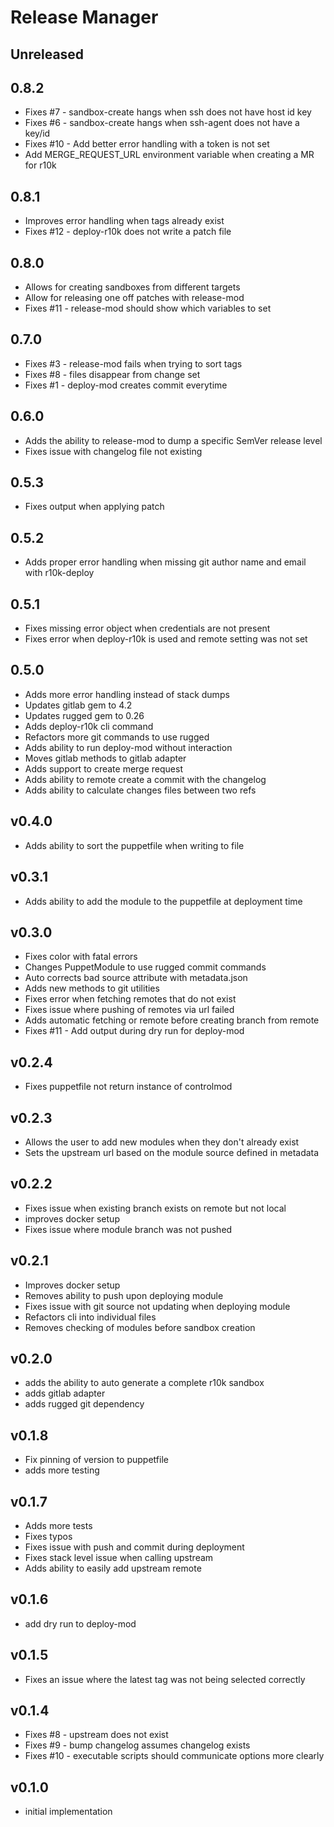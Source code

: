 # Release Manager

## Unreleased

## 0.8.2
 * Fixes #7 - sandbox-create hangs when ssh does not have host id key
 * Fixes #6 - sandbox-create hangs when ssh-agent does not have a key/id
 * Fixes #10 - Add better error handling with a token is not set
 * Add MERGE_REQUEST_URL environment variable when creating a MR for r10k
## 0.8.1
 * Improves error handling when tags already exist
 * Fixes #12 - deploy-r10k does not write a patch file
## 0.8.0
 * Allows for creating sandboxes from different targets
 * Allow for releasing one off patches with release-mod
 * Fixes #11 - release-mod should show which variables to set
## 0.7.0
 * Fixes #3 - release-mod fails when trying to sort tags
 * Fixes #8 - files disappear from change set
 * Fixes #1 - deploy-mod creates commit everytime
## 0.6.0
 * Adds the ability to release-mod to dump a specific SemVer release level
 * Fixes issue with changelog file not existing

## 0.5.3

 * Fixes output when applying patch

## 0.5.2

 * Adds proper error handling when missing git author name and email with r10k-deploy

## 0.5.1
 * Fixes missing error object when credentials are not present
 * Fixes error when deploy-r10k is used and remote setting was not set
## 0.5.0
 * Adds more error handling instead of stack dumps
 * Updates gitlab gem to 4.2
 * Updates rugged gem to 0.26
 * Adds deploy-r10k cli command
 * Refactors more git commands to use rugged
 * Adds ability to run deploy-mod  without interaction
 * Moves gitlab methods to gitlab adapter
 * Adds support to create merge request
 * Adds ability to remote create a commit with the changelog
 * Adds ability to calculate changes files between two refs
## v0.4.0
 * Adds ability to sort the puppetfile when writing to file
## v0.3.1
 * Adds ability to add the module to the puppetfile at deployment time
## v0.3.0
 * Fixes color with fatal errors
 * Changes PuppetModule to use rugged commit commands
 * Auto corrects bad source attribute with metadata.json
 * Adds new methods to git utilities
 * Fixes error when fetching remotes that do not exist
 * Fixes issue where pushing of remotes via url failed
 * Adds automatic fetching or remote before creating branch from remote
 * Fixes #11 - Add output during dry run for deploy-mod
## v0.2.4
 * Fixes puppetfile not return instance of controlmod
## v0.2.3
 * Allows the user to add new modules when they don't already exist
 * Sets the upstream url based on the module source defined in metadata
## v0.2.2
 * Fixes issue when existing branch exists on remote but not local
 * improves docker setup
 * Fixes issue where module branch was not pushed
## v0.2.1
 * Improves docker setup
 * Removes ability to push upon deploying module
 * Fixes issue with git source not updating when deploying module
 * Refactors cli into individual files
 * Removes checking of modules before sandbox creation

## v0.2.0
 * adds the ability to auto generate a complete r10k sandbox
 * adds gitlab adapter
 * adds rugged git dependency
## v0.1.8
 * Fix pinning of version to puppetfile
 * adds more testing

## v0.1.7
 * Adds more tests
 * Fixes typos
 * Fixes issue with push and commit during deployment
 * Fixes stack level issue when calling upstream
 * Adds ability to easily add upstream remote
## v0.1.6
 * add dry run to deploy-mod

## v0.1.5
 * Fixes an issue where the latest tag was not being selected correctly

## v0.1.4
 * Fixes #8 - upstream does not exist
 * Fixes #9 - bump changelog assumes changelog exists
 * Fixes #10 - executable scripts should communicate options more clearly

## v0.1.0
* initial implementation
